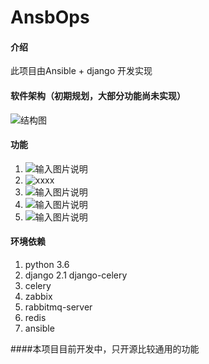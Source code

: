 # AnsbOps

#### 介绍
此项目由Ansible + django 开发实现

#### 软件架构（初期规划，大部分功能尚未实现）
![结构图](https://images.gitee.com/uploads/images/2019/0316/140216_8b6f2222_578265.png "屏幕截图.png")


#### 功能

1. ![输入图片说明](https://images.gitee.com/uploads/images/2019/0322/205539_9f71b168_578265.png "屏幕截图.png")
2. ![xxxx](https://images.gitee.com/uploads/images/2019/0322/205615_9f153a5f_578265.png "屏幕截图.png")
3. ![输入图片说明](https://images.gitee.com/uploads/images/2019/0322/205659_afb6f63a_578265.png "屏幕截图.png")
4. ![输入图片说明](https://images.gitee.com/uploads/images/2019/0322/205725_97e3486a_578265.png "屏幕截图.png")
5. ![输入图片说明](https://images.gitee.com/uploads/images/2019/0322/205814_2397ed9f_578265.png "屏幕截图.png")


#### 环境依赖

1. python 3.6 
2. django 2.1 django-celery
3. celery
4. zabbix 
5. rabbitmq-server 
6. redis
7. ansible

####本项目目前开发中，只开源比较通用的功能